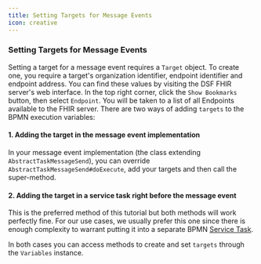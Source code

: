 ```yaml
---
title: Setting Targets for Message Events
icon: creative
---
```


### Setting Targets for Message Events

Setting a target for a message event requires a `Target` object. To create one, you require a target's organization identifier, endpoint identifier and endpoint address. You can find these values by visiting the DSF FHIR server's web interface. In the top right corner, click the `Show Bookmarks` button, then select `Endpoint`. You will be taken to a list of all Endpoints available to the FHIR server. There are two ways of adding `targets` to the BPMN execution variables:
#### 1. Adding the target in the message event implementation
In your message event implementation (the class extending `AbstractTaskMessageSend`), you can override `AbstractTaskMessageSend#doExecute`, add your targets and then call the super-method.
#### 2. Adding the target in a service  task right before the message event
This is the preferred method of this tutorial but both methods will work perfectly fine. For our use cases, we usually prefer this one since there is enough complexity to warrant putting it into a separate BPMN [Service Task](../bpmn/service-tasks.md).

In both cases you can access methods to create and set `targets` through the `Variables` instance.
